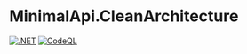 # MinimalApi.CleanArchitecture

[![.NET](https://github.com/Lanz86/MinimalApi.CleanArchitecture/actions/workflows/dotnet.yml/badge.svg)](https://github.com/Lanz86/MinimalApi.CleanArchitecture/actions/workflows/dotnet.yml)
[![CodeQL](https://github.com/Lanz86/MinimalApi.CleanArchitecture/actions/workflows/codeql.yml/badge.svg)](https://github.com/Lanz86/MinimalApi.CleanArchitecture/actions/workflows/codeql.yml)
